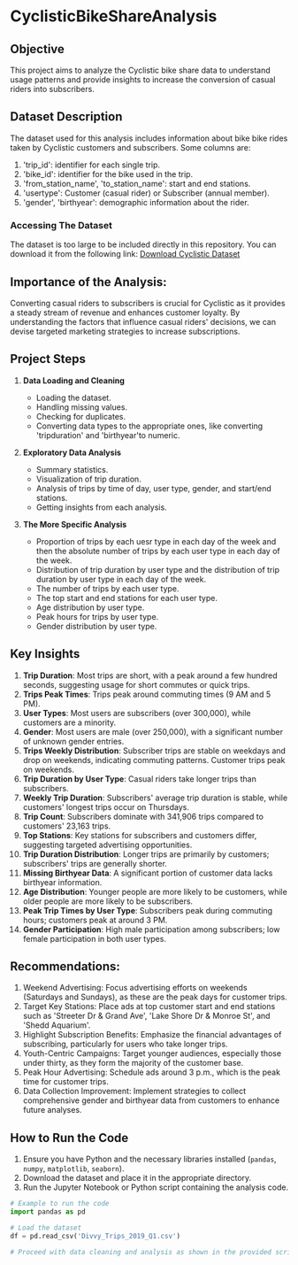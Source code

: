 # CyclisticBikeShareAnalysis

## Objective
This project aims to analyze the Cyclistic bike share data to understand usage patterns and provide insights to increase the conversion of casual riders into subscribers.

## Dataset Description
The dataset used for this analysis includes information about bike bike rides taken by Cyclistic customers and subscribers. Some columns are:
1. 'trip_id': identifier for each single trip.
2. 'bike_id': identifier for the bike used in the trip.
3. 'from_station_name', 'to_station_name': start and end stations.
4. 'usertype': Customer (casual rider) or Subscriber (annual member).
5. 'gender', 'birthyear': demographic information about the rider.

### Accessing The Dataset
The dataset is too large to be included directly in this repository. You can download it from the following link:
[Download Cyclistic Dataset](https://divvy-tripdata.s3.amazonaws.com/Divvy_Trips_2019_Q1.zip)

## Importance of the Analysis:
Converting casual riders to subscribers is crucial for Cyclistic as it provides a steady stream of revenue and enhances customer loyalty. By understanding the factors that influence casual riders' decisions, we can devise targeted marketing strategies to increase subscriptions.


## Project Steps

1. **Data Loading and Cleaning**
   - Loading the dataset.
   - Handling missing values.
   - Checking for duplicates.
   - Converting data types to the appropriate ones, like converting 'tripduration' and 'birthyear'to numeric.

2. **Exploratory Data Analysis**
   - Summary statistics.
   - Visualization of trip duration.
   - Analysis of trips by time of day, user type, gender, and start/end stations.
   - Getting insights from each analysis.

3. **The More Specific Analysis**
   - Proportion of trips by each uesr type in each day of the week and then the absolute number of trips by each user type in each day of the week.
   - Distribution of trip duration by user type and the distribution of trip duration by user type in each day of the week.
   - The number of trips by each user type.
   - The top start and end stations for each user type.
   - Age distribution by user type.
   - Peak hours for trips by user type.
   - Gender distribution by user type.

## Key Insights

1. **Trip Duration**: Most trips are short, with a peak around a few hundred seconds, suggesting usage for short commutes or quick trips.
2. **Trips Peak Times**: Trips peak around commuting times (9 AM and 5 PM).
3. **User Types**: Most users are subscribers (over 300,000), while customers are a minority.
4. **Gender**: Most users are male (over 250,000), with a significant number of unknown gender entries.
5. **Trips Weekly Distribution**: Subscriber trips are stable on weekdays and drop on weekends, indicating commuting patterns. Customer trips peak on weekends.
6. **Trip Duration by User Type**: Casual riders take longer trips than subscribers.
7. **Weekly Trip Duration**: Subscribers' average trip duration is stable, while customers' longest trips occur on Thursdays.
8. **Trip Count**: Subscribers dominate with 341,906 trips compared to customers' 23,163 trips.
9. **Top Stations**: Key stations for subscribers and customers differ, suggesting targeted advertising opportunities.
10. **Trip Duration Distribution**: Longer trips are primarily by customers; subscribers' trips are generally shorter.
11. **Missing Birthyear Data**: A significant portion of customer data lacks birthyear information.
12. **Age Distribution**: Younger people are more likely to be customers, while older people are more likely to be subscribers.
13. **Peak Trip Times by User Type**: Subscribers peak during commuting hours; customers peak at around 3 PM.
14. **Gender Participation**: High male participation among subscribers; low female participation in both user types.

## Recommendations:

1. Weekend Advertising: Focus advertising efforts on weekends (Saturdays and Sundays), as these are the peak days for customer trips.
2. Target Key Stations: Place ads at top customer start and end stations such as 'Streeter Dr & Grand Ave', 'Lake Shore Dr & Monroe St', and 'Shedd Aquarium'.
3. Highlight Subscription Benefits: Emphasize the financial advantages of subscribing, particularly for users who take longer trips.
4. Youth-Centric Campaigns: Target younger audiences, especially those under thirty, as they form the majority of the customer base.
5. Peak Hour Advertising: Schedule ads around 3 p.m., which is the peak time for customer trips.
6. Data Collection Improvement: Implement strategies to collect comprehensive gender and birthyear data from customers to enhance future analyses.

## How to Run the Code

1. Ensure you have Python and the necessary libraries installed (`pandas`, `numpy`, `matplotlib`, `seaborn`).
2. Download the dataset and place it in the appropriate directory.
3. Run the Jupyter Notebook or Python script containing the analysis code.

```python
# Example to run the code
import pandas as pd

# Load the dataset
df = pd.read_csv('Divvy_Trips_2019_Q1.csv')

# Proceed with data cleaning and analysis as shown in the provided script
